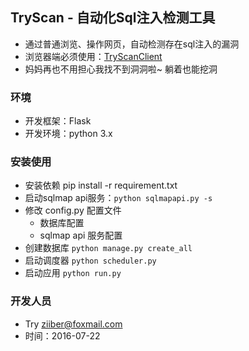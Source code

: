 ## TryScan - 自动化Sql注入检测工具
  * 通过普通浏览、操作网页，自动检测存在sql注入的漏洞
  * 浏览器端必须使用：[TryScanClient](https://github.com/ziiber/TryScan-Client)
  * 妈妈再也不用担心我找不到洞洞啦~  躺着也能挖洞

### 环境
* 开发框架：Flask
* 开发环境：python 3.x

### 安装使用
* 安装依赖 pip install -r requirement.txt
* 启动sqlmap api服务：`python sqlmapapi.py -s`
* 修改 config.py 配置文件
  - 数据库配置
  - sqlmap api 服务配置
* 创建数据库 `python manage.py create_all`
* 启动调度器 `python scheduler.py`
* 启动应用 `python run.py`


### 开发人员
* Try [ziiber@foxmail.com](http://ziiber.me)
* 时间：2016-07-22
